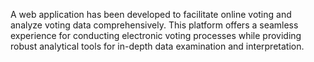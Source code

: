 A web application has been developed to facilitate online voting and analyze voting data comprehensively. This platform offers a seamless experience for conducting electronic voting processes while providing robust analytical tools for in-depth data examination and interpretation.
